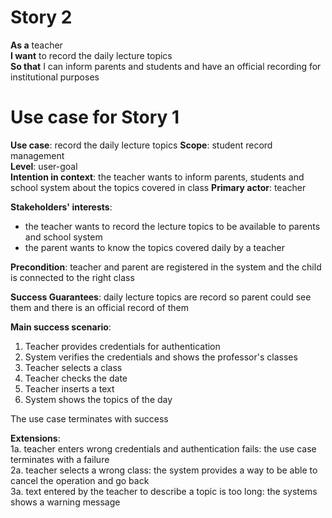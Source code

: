 # Story 2
**As a** teacher  
**I want** to record the daily lecture topics   
**So that** I can inform parents and students and have an official recording for institutional purposes 

# Use case for Story 1
**Use case**: record the daily lecture topics 
**Scope**: student record management  
**Level**: user-goal  
**Intention in context**: the teacher wants to inform parents, students and school system about the topics covered in class
**Primary actor**: teacher 

**Stakeholders' interests**:

* the teacher wants to record the lecture topics to be available to parents and school system
* the parent wants to know the topics covered daily by a teacher

**Precondition**: teacher and parent are registered in the system and the child is connected to the right class

**Success Guarantees**: daily lecture topics are record so parent could see them and there is an official record of them

**Main success scenario**:

1. Teacher provides credentials for authentication
2. System verifies the credentials and shows the professor's classes
3. Teacher selects a class
4. Teacher checks the date
5. Teacher inserts a text
6. System shows the topics of the day

The use case terminates with success

**Extensions**:  
1a. teacher enters wrong credentials and authentication fails: the use case terminates with a failure   
2a. teacher selects a wrong class: the system provides a way to be able to cancel the operation and go back  
3a. text entered by the teacher to describe a topic is too long: the systems shows a warning message  

